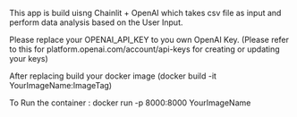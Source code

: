 This app is build uisng Chainlit + OpenAI  which takes csv file as input and perform data analysis based on the User Input. 

Please replace your OPENAI_API_KEY to you own OpenAI Key. (Please refer to this for platform.openai.com/account/api-keys for creating or updating your keys)

After replacing build your docker image (docker build -it YourImageName:ImageTag)

To Run the container : docker run -p 8000:8000 YourImageName

